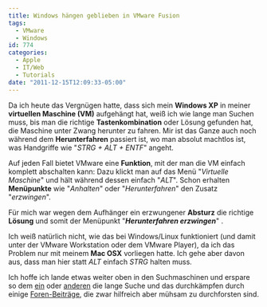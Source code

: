 ```yaml
---
title: Windows hängen geblieben in VMware Fusion
tags:
  - VMware
  - Windows
id: 774
categories:
  - Apple
  - IT/Web
  - Tutorials
date: "2011-12-15T12:09:33-05:00"
---
```


Da ich heute das Vergnügen hatte, dass sich mein **Windows XP** in meiner **virtuellen Maschine (VM)** aufgehängt hat, weiß ich wie lange man Suchen muss, bis man die richtige **Tastenkombination** oder Lösung gefunden hat, die Maschine unter Zwang herunter zu fahren. Mir ist das Ganze auch noch während dem **Herunterfahren** passiert ist, wo man absolut machtlos ist, was Handgriffe wie "_STRG + ALT + ENTF_" angeht.

Auf jeden Fall bietet VMware eine **Funktion**, mit der man die VM einfach komplett abschalten kann:
Dazu klickt man auf das Menü "_Virtuelle Maschine_" und hält während dessen einfach "_ALT_". Schon erhalten **Menüpunkte** wie "_Anhalten_" oder "_Herunterfahren_" den Zusatz "_erzwingen_".

Für mich war wegen dem Aufhänger ein erzwungener **Absturz** die richtige **Lösung** und somit der Menüpunkt "**_Herunterfahren erzwingen_**" .

Ich weiß natürlich nicht, wie das bei Windows/Linux funktioniert (und damit unter der VMware Workstation oder dem VMware Player), da ich das Problem nur mit meinem **Mac OSX** vorliegen hatte. Ich gehe aber davon aus, dass man hier statt _ALT_ einfach _STRG_ halten muss.

Ich hoffe ich lande etwas weiter oben in den Suchmaschinen und erspare so dem [ein](http://prontosystems.org/vmware/force_shutdown) oder [anderen](http://www.humbug.in/superuser/de/windows-xp-hangs-when-shutting-down-in-vmware-fusion-23755.html) die lange Suche und das durchkämpfen durch einige [Foren-Beiträge](http://www.apfeltalk.de/forum/windows-h-ngt-t329337.html#post3110818), die zwar hilfreich aber mühsam zu durchforsten sind.

